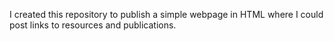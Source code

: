 I created this repository to publish a simple webpage in HTML where I could post links to resources and publications.
